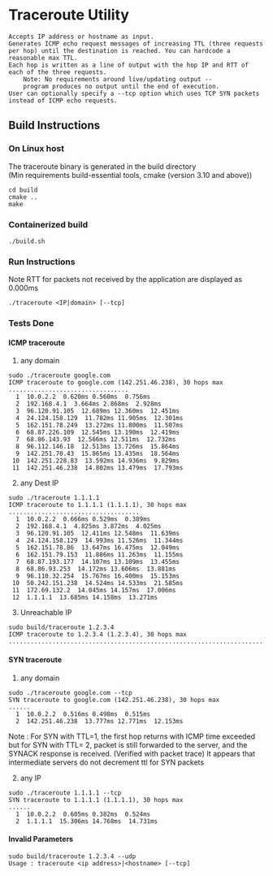 # Traceroute Utility
    Accepts IP address or hostname as input.
    Generates ICMP echo request messages of increasing TTL (three requests per hop) until the destination is reached. You can hardcode a reasonable max TTL.
    Each hop is written as a line of output with the hop IP and RTT of each of the three requests.
        Note: No requirements around live/updating output -- 
        program produces no output until the end of execution.
    User can optionally specify a --tcp option which uses TCP SYN packets instead of ICMP echo requests.

## Build Instructions
### On Linux host
The traceroute binary is generated in the build directory  
(Min requirements build-essential tools,  cmake (version 3.10 and above))
``` 
cd build
cmake ..
make 
```  

### Containerized build
```
./build.sh
```

### Run Instructions
Note RTT for packets not received by the application are displayed as 0.000ms
```
./traceroute <IP|domain> [--tcp]
```

### Tests Done
#### ICMP traceroute
1. any domain
```
sudo ./traceroute google.com
ICMP traceroute to google.com (142.251.46.238), 30 hops max 
.................................
  1  10.0.2.2  0.620ms 0.560ms  0.756ms 
  2  192.168.4.1  3.664ms 2.868ms  2.928ms 
  3  96.120.91.105  12.689ms 12.360ms  12.451ms 
  4  24.124.158.129  11.782ms 11.905ms  12.301ms 
  5  162.151.78.249  13.272ms 11.800ms  11.507ms 
  6  68.87.226.109  12.545ms 13.190ms  12.419ms 
  7  68.86.143.93  12.566ms 12.511ms  12.732ms 
  8  96.112.146.18  12.513ms 13.726ms  15.864ms 
  9  142.251.70.43  15.865ms 13.435ms  18.564ms 
 10  142.251.228.83  13.592ms 14.936ms  9.829ms 
 11  142.251.46.238  14.802ms 13.479ms  17.793ms 
```

2. any Dest IP
```
sudo ./traceroute 1.1.1.1
ICMP traceroute to 1.1.1.1 (1.1.1.1), 30 hops max 
....................................
  1  10.0.2.2  0.666ms 0.529ms  0.389ms 
  2  192.168.4.1  4.825ms 3.872ms  4.025ms 
  3  96.120.91.105  12.411ms 12.548ms  11.639ms 
  4  24.124.158.129  14.993ms 11.526ms  11.344ms 
  5  162.151.78.86  13.647ms 16.475ms  12.049ms 
  6  162.151.79.153  11.886ms 11.263ms  11.155ms 
  7  68.87.193.177  14.107ms 13.109ms  13.455ms 
  8  68.86.93.253  14.172ms 13.606ms  13.881ms 
  9  96.110.32.254  15.767ms 16.400ms  15.153ms 
 10  50.242.151.238  14.524ms 14.533ms  21.585ms 
 11  172.69.132.2  14.045ms 14.157ms  17.006ms 
 12  1.1.1.1  13.685ms 14.158ms  13.271ms 
 ```

3. Unreachable IP
```
sudo build/traceroute 1.2.3.4
ICMP traceroute to 1.2.3.4 (1.2.3.4), 30 hops max 
.......................................................................................
```

#### SYN traceroute
1. any domain
```
sudo ./traceroute google.com --tcp
SYN traceroute to google.com (142.251.46.238), 30 hops max 
......
  1  10.0.2.2  0.516ms 0.498ms  0.515ms 
  2  142.251.46.238  13.777ms 12.771ms  12.153ms
```
Note : For SYN with TTL=1, the first hop returns with ICMP time exceeded  
       but for SYN with TTL= 2, packet is still forwarded to the server, and the SYNACK response is received. (Verified with packet trace)
       It appears that intermediate servers do not decrement ttl for SYN packets


2. any IP
```
sudo ./traceroute 1.1.1.1 --tcp
SYN traceroute to 1.1.1.1 (1.1.1.1), 30 hops max 
......
  1  10.0.2.2  0.605ms 0.382ms  0.524ms 
  2  1.1.1.1  15.306ms 14.768ms  14.731ms
```

#### Invalid Parameters
```
sudo build/traceroute 1.2.3.4 --udp
Usage : traceroute <ip address>|<hostname> [--tcp]
```
